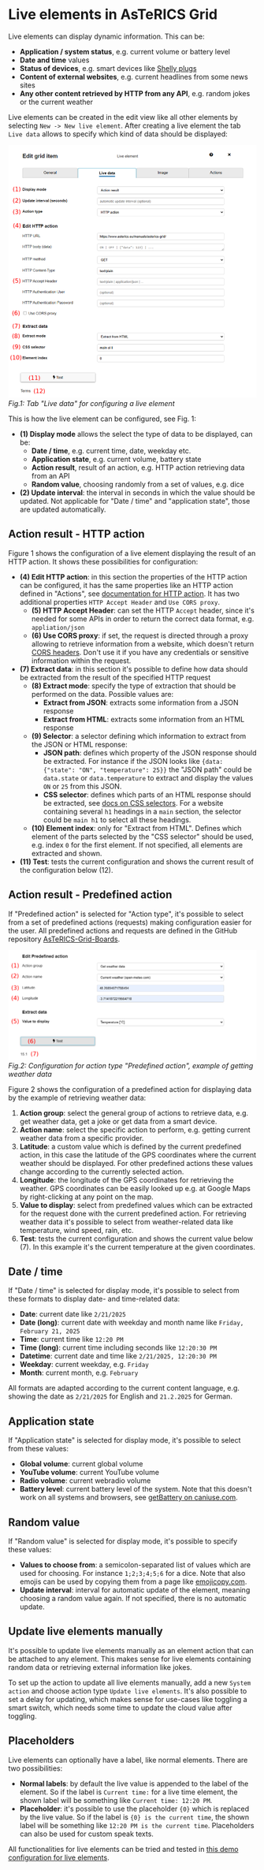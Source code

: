 # Live elements in AsTeRICS Grid

Live elements can display dynamic information. This can be:
* **Application / system status**, e.g. current volume or battery level
* **Date and time** values
* **Status of devices**, e.g. smart devices like [Shelly plugs](https://www.shelly.com/de/products/shelly-plug-s-gen3)
* **Content of external websites**, e.g. current headlines from some news sites
* **Any other content retrieved by HTTP from any API**, e.g. random jokes or the current weather

Live elements can be created in the edit view like all other elements by selecting `New -> New live element`.
After creating a live element the tab `Live data` allows to specify which kind of data should be displayed:

![Tab live data](./img/edit-live-element.png)
*Fig.1: Tab "Live data" for configuring a live element*

This is how the live element can be configured, see Fig. 1:
* **(1) Display mode** allows the select the type of data to be displayed, can be:
   * **Date / time**, e.g. current time, date, weekday etc.
   * **Application state**, e.g. current volume, battery state
   * **Action result**, result of an action, e.g. HTTP action retrieving data from an API
   * **Random value**, choosing randomly from a set of values, e.g. dice
* **(2) Update interval**: the interval in seconds in which the value should be updated. Not applicable for "Date / time" and "application state", those are updated automatically.

## Action result - HTTP action
Figure 1 shows the configuration of a live element displaying the result of an HTTP action. It shows these possibilities for configuration:
* **(4) Edit HTTP action**: in this section the properties of the HTTP action can be configured, it has the same properties like an HTTP action defined in "Actions", see [documentation for HTTP action](./05_actions.md#http-action). It has two additional properties `HTTP Accept Header` and `Use CORS proxy`.
   * **(5) HTTP Accept Header**: can set the HTTP `Accept` header, since it's needed for some APIs in order to return the correct data format, e.g. `appliation/json`
   * **(6) Use CORS proxy**: if set, the request is directed through a proxy allowing to retrieve information from a website, which doesn't return [CORS headers](https://developer.mozilla.org/en-US/docs/Web/HTTP/CORS). Don't use it if you have any credentials or sensitive information within the request.
* **(7) Extract data**: in this section it's possible to define how data should be extracted from the result of the specified HTTP request
   * **(8) Extract mode**: specify the type of extraction that should be performed on the data. Possible values are:
      * **Extract from JSON**: extracts some information from a JSON response
      * **Extract from HTML**: extracts some information from an HTML response
   * **(9) Selector**: a selector defining which information to extract from the JSON or HTML response:
      * **JSON path**: defines which property of the JSON response should be extracted. For instance if the JSON looks like `{data: {"state": "ON", "temperature": 25}}` the "JSON path" could be `data.state` or `data.temperature` to extract and display the values `ON` or `25` from this JSON.
      * **CSS selector**: defines which parts of an HTML response should be extracted, see [docs on CSS selectors](https://developer.mozilla.org/en-US/docs/Web/CSS/CSS_selectors). For a website containing several `h1` headings in a `main` section, the selector could be `main h1` to select all these headings.
   * **(10) Element index**: only for "Extract from HTML". Defines which element of the parts selected by the "CSS selector" should be used, e.g. index `0` for the first element. If not specified, all elements are extracted and shown.
* **(11) Test**: tests the current configuration and shows the current result of the configuration below (12).

## Action result - Predefined action
If "Predefined action" is selected for "Action type", it's possible to select from a set of predefined actions (requests) making configuration easier for the user. All predefined actions and requests are defined in the GitHub repository [AsTeRICS-Grid-Boards](https://github.com/asterics/AsTeRICS-Grid-Boards/).

![Tab live data predefined](./img/edit-live-element-predefined.png)
*Fig.2: Configuration for action type "Predefined action", example of getting weather data*

Figure 2 shows the configuration of a predefined action for displaying data by the example of retrieving weather data:
1. **Action group**: select the general group of actions to retrieve data, e.g. get weather data, get a joke or get data from a smart device.
2. **Action name**: select the specific action to perform, e.g. getting current weather data from a specific provider.
3. **Latitude**: a custom value which is defined by the current predefined action, in this case the latitude of the GPS coordinates where the current weather should be displayed. For other predefined actions these values change according to the currently selected action.
4. **Longitude**: the longitude of the GPS coordinates for retrieving the weather. GPS coordinates can be easily looked up e.g. at Google Maps by right-clicking at any point on the map.
5. **Value to display**: select from predefined values which can be extracted for the request done with the current predefined action. For retrieving weather data it's possible to select from weather-related data like temperature, wind speed, rain, etc.
6. **Test**: tests the current configuration and shows the current value below (7). In this example it's the current temperature at the given coordinates.

## Date / time
If "Date / time" is selected for display mode, it's possible to select from these formats to display date- and time-related data:
* **Date**: current date like `2/21/2025`
* **Date (long)**: current date with weekday and month name like `Friday, February 21, 2025` 
* **Time**: current time like `12:20 PM`
* **Time (long)**: current time including seconds like `12:20:30 PM`
* **Datetime**: current date and time like `2/21/2025, 12:20:30 PM`
* **Weekday**: current weekday, e.g. `Friday` 
* **Month**: current month, e.g. `February`

All formats are adapted according to the current content language, e.g. showing the date as `2/21/2025` for English and `21.2.2025` for German.

## Application state
If "Application state" is selected for display mode, it's possible to select from these values:
* **Global volume**: current global volume 
* **YouTube volume**: current YouTube volume 
* **Radio volume**: current webradio volume 
* **Battery level**: current battery level of the system. Note that this doesn't work on all systems and browsers, see [getBattery on caniuse.com](https://caniuse.com/mdn-api_navigator_getbattery).

## Random value
If "Random value" is selected for display mode, it's possible to specify these values:
* **Values to choose from**: a semicolon-separated list of values which are used for choosing. For instance `1;2;3;4;5;6` for a dice. Note that also emojis can be used by copying them from a page like [emojicopy.com](https://emojicopy.com/).
* **Update interval**: interval for automatic update of the element, meaning choosing a random value again. If not specified, there is no automatic update.

## Update live elements manually
It's possible to update live elements manually as an element action that can be attached to any element. This makes sense for live elements containing random data or retrieving external information like jokes.

To set up the action to update all live elements manually, add a new `System action` and choose action type `Update live elements`. It's also possible to set a delay for updating, which makes sense for use-cases like toggling a smart switch, which needs some time to update the cloud value after toggling.

## Placeholders
Live elements can optionally have a label, like normal elements. There are two possibilities:
* **Normal labels**: by default the live value is appended to the label of the element. So if the label is `Current time:` for a live time element, the shown label will be something like `Current time: 12:20 PM`.
* **Placeholder**: it's possible to use the placeholder `{0}` which is replaced by the live value. So if the label is `{0} is the current time`, the shown label will be something like `12:20 PM is the current time`. Placeholders can also be used for custom speak texts.

All functionalities for live elements can be tried and tested in [this demo configuration for live elements](https://grid.asterics.eu/?gridset_filename=live-element-demos.grd.json).
